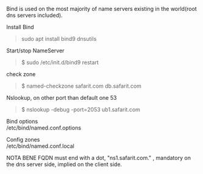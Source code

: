 Bind is used on the most majority of name servers existing in the world(root dns servers included).

Install Bind
> sudo apt install bind9 dnsutils

Start/stop NameServer
> $ sudo /etc/init.d/bind9 restart

check zone  
> $ named-checkzone safarit.com db.safarit.com

Nslookup, on other port than default one 53
> $ nslookup -debug -port=2053 ub1.safarit.com

Bind options  
/etc/bind/named.conf.options

Config zones  
/etc/bind/named.conf.local

NOTA BENE
FQDN must end with a dot, "ns1.safarit.com." , mandatory on the dns server side, implied on the client side.
